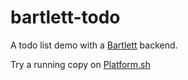 # bartlett-todo
A todo list demo with a [Bartlett](https://github.com/royallthefourth/bartlett) backend.

Try a running copy on [Platform.sh](https://master-7rqtwti-snp5zfxodlgn2.us-2.platformsh.site/)
